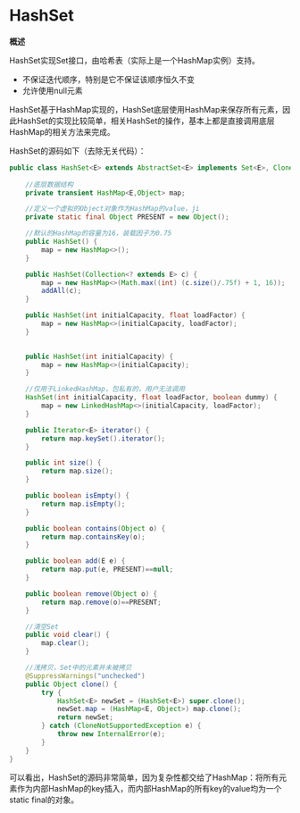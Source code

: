 # HashSet

**概述**

HashSet实现Set接口，由哈希表（实际上是一个HashMap实例）支持。

* 不保证迭代顺序，特别是它不保证该顺序恒久不变
* 允许使用null元素

HashSet基于HashMap实现的，HashSet底层使用HashMap来保存所有元素，因此HashSet的实现比较简单，相关HashSet的操作，基本上都是直接调用底层HashMap的相关方法来完成。

HashSet的源码如下（去除无关代码）：

```java
public class HashSet<E> extends AbstractSet<E> implements Set<E>, Cloneable, java.io.Serializable {
    
    //底层数据结构
    private transient HashMap<E,Object> map;

    //定义一个虚拟的Object对象作为HashMap的value，ji
    private static final Object PRESENT = new Object();

    //默认的HashMap的容量为16，装载因子为0.75
    public HashSet() {
        map = new HashMap<>();
    }

    public HashSet(Collection<? extends E> c) {
        map = new HashMap<>(Math.max((int) (c.size()/.75f) + 1, 16));
        addAll(c);
    }

    public HashSet(int initialCapacity, float loadFactor) {
        map = new HashMap<>(initialCapacity, loadFactor);
    }

   
    public HashSet(int initialCapacity) {
        map = new HashMap<>(initialCapacity);
    }

    //仅用于LinkedHashMap，包私有的，用户无法调用
    HashSet(int initialCapacity, float loadFactor, boolean dummy) {
        map = new LinkedHashMap<>(initialCapacity, loadFactor);
    }

    public Iterator<E> iterator() {
        return map.keySet().iterator();
    }

    public int size() {
        return map.size();
    }

    public boolean isEmpty() {
        return map.isEmpty();
    }

    public boolean contains(Object o) {
        return map.containsKey(o);
    }

    public boolean add(E e) {
        return map.put(e, PRESENT)==null;
    }

    public boolean remove(Object o) {
        return map.remove(o)==PRESENT;
    }

    //清空Set
    public void clear() {
        map.clear();
    }

    //浅拷贝，Set中的元素并未被拷贝
    @SuppressWarnings("unchecked")
    public Object clone() {
        try {
            HashSet<E> newSet = (HashSet<E>) super.clone();
            newSet.map = (HashMap<E, Object>) map.clone();
            return newSet;
        } catch (CloneNotSupportedException e) {
            throw new InternalError(e);
        }
    }
}
```

可以看出，HashSet的源码非常简单，因为复杂性都交给了HashMap：将所有元素作为内部HashMap的key插入，而内部HashMap的所有key的value均为一个static final的对象。



